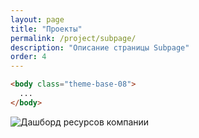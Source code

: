 ```yaml
---
layout: page
title: "Проекты"
permalink: /project/subpage/
description: "Описание страницы Subpage"
order: 4
---
```


```html
<body class="theme-base-08">
  ...
</body>
```

<div class="enlarged-image-wrapper">
  <div class="responsive-image-container" style="--aspect-ratio: 1000/200;">
    <img src="{{ '/public/dashboard.jpg' | absolute_url }}" 
         alt="Дашборд ресурсов компании"
         class="enlarged-image"
         loading="lazy">
  </div>
</div>
